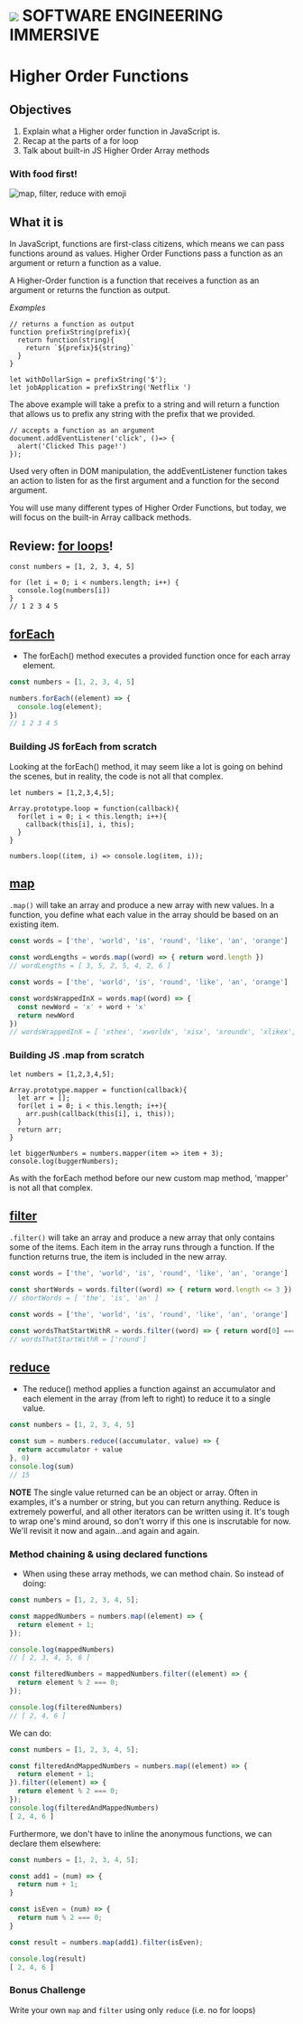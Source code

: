 # ![](https://ga-dash.s3.amazonaws.com/production/assets/logo-9f88ae6c9c3871690e33280fcf557f33.png)  SOFTWARE ENGINEERING IMMERSIVE

# Higher Order Functions

## Objectives

1. Explain what a Higher order function in JavaScript is.
2. Recap at the parts of a for loop
3. Talk about built-in JS Higher Order Array methods

### With food first!

![map, filter, reduce with emoji](https://i.redd.it/yf7rw3pjiapx.jpg)


## What it is

In JavaScript, functions are first-class citizens, which means we can pass functions around as values. Higher Order Functions pass a function as an argument or return a function as a value.

A Higher-Order function is a function that receives a function as an argument or returns the function as output.

*Examples*

```JS
// returns a function as output
function prefixString(prefix){
  return function(string){
    return `${prefix}${string}`
  }
}

let withDollarSign = prefixString('$');
let jobApplication = prefixString('Netflix ')
```

The above example will take a prefix to a string and will return a function that allows us to prefix any string with the prefix that we provided.

```JS
// accepts a function as an argument
document.addEventListener('click', ()=> {
  alert('Clicked This page!')
});
```

Used very often in DOM manipulation, the addEventListener function takes an action to listen for as the first argument and a function for the second argument.

You will use many different types of Higher Order Functions, but today, we will focus on the built-in Array callback methods.



## Review: [for loops](https://developer.mozilla.org/en-US/docs/Web/JavaScript/Reference/Statements/for)!


```Js
const numbers = [1, 2, 3, 4, 5]

for (let i = 0; i < numbers.length; i++) {
  console.log(numbers[i])
}
// 1 2 3 4 5
```

## [forEach](https://developer.mozilla.org/en-US/docs/Web/JavaScript/Reference/Global_Objects/Array/forEach)


- The forEach() method executes a provided function once for each array element.

```javascript
const numbers = [1, 2, 3, 4, 5]

numbers.forEach((element) => {
  console.log(element);
})
// 1 2 3 4 5
```

### Building JS forEach from scratch

Looking at the forEach() method, it may seem like a lot is going on behind the scenes, but in reality, the code is not all that complex.

```JS
let numbers = [1,2,3,4,5];

Array.prototype.loop = function(callback){
  for(let i = 0; i < this.length; i++){
    callback(this[i], i, this);
  }
}

numbers.loop((item, i) => console.log(item, i));
```
## [map](https://developer.mozilla.org/en-US/docs/Web/JavaScript/Reference/Global_Objects/Array/map)

`.map()` will take an array and produce a new array with new values. In a function, you define what each value in the array should be based on an existing item.

```js
const words = ['the', 'world', 'is', 'round', 'like', 'an', 'orange']

const wordLengths = words.map((word) => { return word.length })
// wordLengths = [ 3, 5, 2, 5, 4, 2, 6 ]
```

```js
const words = ['the', 'world', 'is', 'round', 'like', 'an', 'orange']

const wordsWrappedInX = words.map((word) => { 
  const newWord = 'x' + word + 'x'
  return newWord
})
// wordsWrappedInX = [ 'xthex', 'xworldx', 'xisx', 'xroundx', 'xlikex', 'xanx', 'xorangex' ]
```

### Building JS .map from scratch

```JS
let numbers = [1,2,3,4,5];

Array.prototype.mapper = function(callback){
  let arr = [];
  for(let i = 0; i < this.length; i++){
    arr.push(callback(this[i], i, this));
  }
  return arr;
}

let biggerNumbers = numbers.mapper(item => item + 3);
console.log(buggerNumbers);
```

As with the forEach method before our new custom map method, 'mapper' is not all that complex.


## [filter](https://developer.mozilla.org/en-US/docs/Web/JavaScript/Reference/Global_Objects/Array/filter)

`.filter()` will take an array and produce a new array that only contains some of the items. Each item in the array runs through a function. If the function returns true, the item is included in the new array.

```js
const words = ['the', 'world', 'is', 'round', 'like', 'an', 'orange']

const shortWords = words.filter((word) => { return word.length <= 3 })
// shortWords = [ 'the', 'is', 'an' ]
```


```js
const words = ['the', 'world', 'is', 'round', 'like', 'an', 'orange']

const wordsThatStartWithR = words.filter((word) => { return word[0] === 'r' })
// wordsThatStartWithR = ['round']
```


## [reduce](https://developer.mozilla.org/en-US/docs/Web/JavaScript/Reference/Global_Objects/Array/Reduce)
- The reduce() method applies a function against an accumulator and each element in the array (from left to right) to reduce it to a single value.

```javascript
const numbers = [1, 2, 3, 4, 5]

const sum = numbers.reduce((accumulator, value) => {
  return accumulator + value
}, 0)
console.log(sum)
// 15
```

__NOTE__ The single value returned can be an object or array. Often in examples, it's a number or string, but you can return anything. Reduce is extremely powerful, and all other iterators can be written using it. It's tough to wrap one's mind around, so don't worry if this one is inscrutable for now. We'll revisit it now and again...and again and again.

### Method chaining & using declared functions

- When using these array methods, we can method chain. So instead of doing:

```javascript
const numbers = [1, 2, 3, 4, 5];

const mappedNumbers = numbers.map((element) => {
  return element + 1;
});

console.log(mappedNumbers)
// [ 2, 3, 4, 5, 6 ]

const filteredNumbers = mappedNumbers.filter((element) => {
  return element % 2 === 0;
});

console.log(filteredNumbers)
// [ 2, 4, 6 ]
```

We can do:

```javascript
const numbers = [1, 2, 3, 4, 5];

const filteredAndMappedNumbers = numbers.map((element) => {
  return element + 1;
}).filter((element) => {
  return element % 2 === 0;
});
console.log(filteredAndMappedNumbers)
[ 2, 4, 6 ]
```

Furthermore, we don't have to inline the anonymous functions, we can declare them elsewhere:

```javascript
const numbers = [1, 2, 3, 4, 5];

const add1 = (num) => {
  return num + 1;
}

const isEven = (num) => {
  return num % 2 === 0;
}

const result = numbers.map(add1).filter(isEven);

console.log(result)
[ 2, 4, 6 ]
```

### Bonus Challenge

Write your own `map` and `filter` using only `reduce` (i.e. no for loops)






